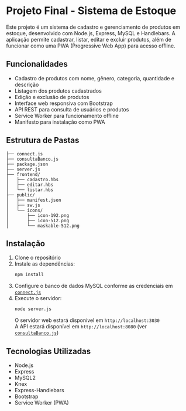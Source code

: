 # Projeto Final - Sistema de Estoque

Este projeto é um sistema de cadastro e gerenciamento de produtos em estoque, desenvolvido com Node.js, Express, MySQL e Handlebars. A aplicação permite cadastrar, listar, editar e excluir produtos, além de funcionar como uma PWA (Progressive Web App) para acesso offline.

## Funcionalidades

- Cadastro de produtos com nome, gênero, categoria, quantidade e descrição
- Listagem dos produtos cadastrados
- Edição e exclusão de produtos
- Interface web responsiva com Bootstrap
- API REST para consulta de usuários e produtos
- Service Worker para funcionamento offline
- Manifesto para instalação como PWA

## Estrutura de Pastas

```
├── connect.js
├── consultaBanco.js
├── package.json
├── server.js
├── frontend/
│   ├── cadastro.hbs
│   ├── editar.hbs
│   └── listar.hbs
├── public/
│   ├── manifest.json
│   ├── sw.js
│   └── icons/
│       ├── icon-192.png
│       ├── icon-512.png
│       └── maskable-512.png
```

## Instalação

1. Clone o repositório
2. Instale as dependências:
   ```sh
   npm install
   ```
3. Configure o banco de dados MySQL conforme as credenciais em [`connect.js`](connect.js)
4. Execute o servidor:
   ```sh
   node server.js
   ```
   O servidor web estará disponível em `http://localhost:3030`  
   A API estará disponível em `http://localhost:8080` (ver [`consultaBanco.js`](consultaBanco.js))

## Tecnologias Utilizadas

- Node.js
- Express
- MySQL2
- Knex
- Express-Handlebars
- Bootstrap
- Service Worker (PWA)



